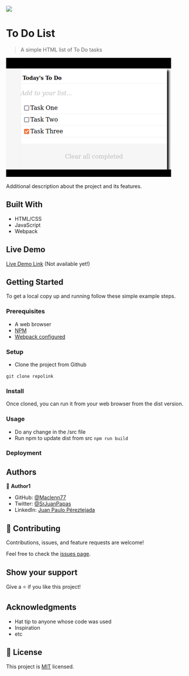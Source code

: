 ![](https://img.shields.io/badge/Microverse-blueviolet)

# To Do List

> A simple HTML list of To Do tasks

![screenshot](./app_screenshot.png)

Additional description about the project and its features.

## Built With

- HTML/CSS
- JavaScript
- Webpack

## Live Demo

[Live Demo Link](https://livedemo.com) (Not available yet!)


## Getting Started

To get a local copy up and running follow these simple example steps.

### Prerequisites

- A web browser
- [NPM](https://webpack.js.org/)
- [Webpack configured](https://webpack.js.org/)

### Setup

- Clone the project from Github

```git clone repolink```


### Install

Once cloned, you can run it from your web browser from the dist version.

### Usage

- Do any change in the /src file
- Run npm to update dist from src
```npm run build```



### Deployment



## Authors

👤 **Author1**

- GitHub: [@Maclenn77](https://github.com/Maclenn77)
- Twitter: [@SrJuanPapas](https://twitter.com/SrJuanPapas)
- LinkedIn: [Juan Paulo Péreztejada](https://linkedin.com/in/juanpaulopereztejada)


## 🤝 Contributing

Contributions, issues, and feature requests are welcome!

Feel free to check the [issues page](https://github.com/Maclenn77/To-Do-List/issues).

## Show your support

Give a ⭐️ if you like this project!

## Acknowledgments

- Hat tip to anyone whose code was used
- Inspiration
- etc

## 📝 License

This project is [MIT](./MIT.md) licensed.
